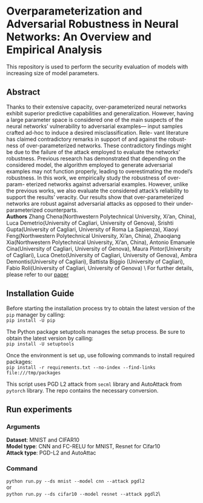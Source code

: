 # Overparameterization and Adversarial Robustness in Neural Networks: An Overview and Empirical Analysis

This repository is used to perform the security evaluation of models with increasing size of model parameters. 

## Abstract
Thanks to their extensive capacity, over-parameterized neural networks exhibit superior
predictive capabilities and generalization. However, having a large parameter space is
considered one of the main suspects of the neural networks’ vulnerability to adversarial
examples— input samples crafted ad-hoc to induce a desired misclassification. Rele-
vant literature has claimed contradictory remarks in support of and against the robust-
ness of over-parameterized networks. These contradictory findings might be due to the
failure of the attack employed to evaluate the networks’ robustness. Previous research
has demonstrated that depending on the considered model, the algorithm employed to
generate adversarial examples may not function properly, leading to overestimating the
model’s robustness. In this work, we empirically study the robustness of over-param-
eterized networks against adversarial examples. However, unlike the previous works,
we also evaluate the considered attack’s reliability to support the results’ veracity. Our
results show that over-parameterized networks are robust against adversarial attacks as
opposed to their under-parameterized counterparts.\
**Authors** Zhang Chena(Northwestern Polytechnical University, Xi’an, China), Luca Demetrio(University of Cagliari, University of Genova), Srishti Gupta(University of Cagliari, University of Roma La Sapienza), Xiaoyi Feng(Northwestern Polytechnical University, Xi’an, China), Zhaoqiang Xia(Northwestern Polytechnical University, Xi’an, China), Antonio Emanuele Cina(University of Cagliari, University of Genova), Maura Pintor(University of Cagliari), Luca Oneto(University of Cagliari, University of Genova), Ambra Demontis(University of Cagliari), Battista Biggio (University of Cagliari), Fabio Roli(University of Cagliari, University of Genova)
\\
For further details, please refer to our [paper](https://arxiv.org/abs/2406.10090)

## Installation Guide

Before starting the installation process try to obtain the latest version of the `pip` manager by calling:\
`pip install -U pip`

The Python package setuptools manages the setup process. Be sure to obtain the latest version by calling: \
`pip install -U setuptools`

Once the environment is set up, use following commands to install required packages:\
`pip install -r requirements.txt --no-index --find-links file:///tmp/packages`


This script uses PGD L2 attack from `secml` library and AutoAttack from `pytorch` library. The repo contains the necessary conversion.

## Run experiments

### Arguments
**Dataset**: MNIST and CIFAR10\
**Model type**: CNN and FC-RELU for MNIST, Resnet for Cifar10\
**Attack type**: PGD-L2 and AutoAttac

### Command
`python run.py --ds mnist --model cnn --attack pgdl2`\
or \
`python run.py --ds cifar10 --model resnet --attack pgdl2`\


